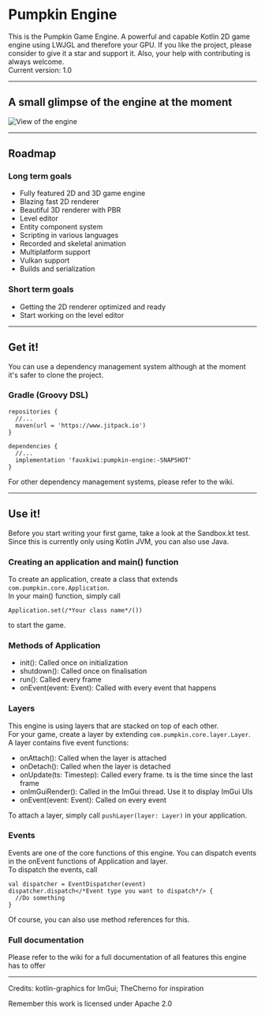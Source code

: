 # Pumpkin Engine
This is the Pumpkin Game Engine. A powerful and capable Kotlin 2D game engine using LWJGL and therefore your GPU. If you like the project, please consider to give it a star and support it. Also, your help with contributing is always welcome.<br>
Current version: 1.0
***
## A small glimpse of the engine at the moment
![View of the engine][view3]
***
## Roadmap
### Long term goals
- Fully featured 2D and 3D game engine
- Blazing fast 2D renderer
- Beautiful 3D renderer with PBR
- Level editor
- Entity component system
- Scripting in various languages
- Recorded and skeletal animation
- Multiplatform support
- Vulkan support
- Builds and serialization
### Short term goals
- Getting the 2D renderer optimized and ready
- Start working on the level editor
***
## Get it!
You can use a dependency management system although at the moment it's safer to clone the project.
### Gradle (Groovy DSL)

    repositories {
      //...
      maven(url = 'https://www.jitpack.io')
    }
    
    dependencies {
      //...
      implementation 'fauxkiwi:pumpkin-engine:-SNAPSHOT'
    }
For other dependency management systems, please refer to the wiki.
***
## Use it!
Before you start writing your first game, take a look at the Sandbox.kt test. <br>
Since this is currently only using Kotlin JVM, you can also use Java.
### Creating an application and main() function
To create an application, create a class that extends `com.pumpkin.core.Application`. <br>
In your main() function, simply call

    Application.set(/*Your class name*/())
to start the game.
### Methods of Application
- init(): Called once on initialization
- shutdown(): Called once on finalisation
- run(): Called every frame
- onEvent(event: Event): Called with every event that happens
### Layers
This engine is using layers that are stacked on top of each other. <br>
For your game, create a layer by extending `com.pumpkin.core.layer.Layer`. <br>
A layer contains five event functions:
- onAttach(): Called when the layer is attached
- onDetach(): Called when the layer is detached
- onUpdate(ts: Timestep): Called every frame. ts is the time since the last frame
- onImGuiRender(): Called in the ImGui thread. Use it to display ImGui UIs
- onEvent(event: Event): Called on every event

To attach a layer, simply call `pushLayer(layer: Layer)` in your application.
### Events
Events are one of the core functions of this engine.
You can dispatch events in the onEvent functions of Application and layer. <br>
To dispatch the events, call

    val dispatcher = EventDispatcher(event)
    dispatcher.dispatch</*Event type you want to dispatch*/> {
      //Do something
    }
Of course, you can also use method references for this.
### Full documentation
Please refer to the wiki for a full documentation of all features this engine has to offer
***
Credits: kotlin-graphics for ImGui; TheCherno for inspiration

Remember this work is licensed under Apache 2.0

[view]: https://cdn.discordapp.com/attachments/581185346465824770/781936000196149258/unknown.png

[view2]: https://cdn.discordapp.com/attachments/581185346465824770/783257581169672202/unknown.png

[view3]: https://cdn.discordapp.com/attachments/581185346465824770/784755406945517568/unknown.png
